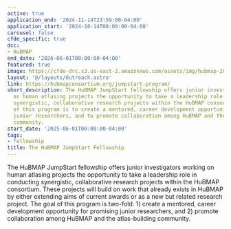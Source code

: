 ```yaml
---
active: true
application_end: '2024-11-14T23:59:00-04:00'
application_start: '2024-10-14T00:00:00-04:00'
carousel: false
cfde_specific: true
dcc:
- HuBMAP
end_date: '2026-06-01T00:00:00-04:00'
featured: true
image: https://cfde-drc.s3.us-east-2.amazonaws.com/assets/img/hubmap-2025-fellow.png
layout: '@/layouts/Outreach.astro'
link: https://hubmapconsortium.org/jumpstart-program/
short_description: The HuBMAP JumpStart fellowship offers junior investigators working
  on human atlasing projects the opportunity to take a leadership role in conducting
  synergistic, collaborative research projects within the HuBMAP consortium. The goal
  of this program is to create a mentored, career development opportunity for promising
  junior researchers, and to promote collaboration among HuBMAP and the atlas-building
  community.
start_date: '2025-06-01T00:00:00-04:00'
tags: 
- fellowship
title: The HuBMAP JumpStart Fellowship
---
```

The HuBMAP JumpStart fellowship offers junior investigators working on human atlasing projects the opportunity to take a leadership role in conducting synergistic, collaborative research projects within the HuBMAP consortium. These projects will build on work that already exists in HuBMAP by either extending aims of current  awards or as a new but related research project. The goal of this program is two-fold: 1) create a mentored, career development opportunity for promising junior researchers, and 2) promote collaboration among HuBMAP and the atlas-building community.